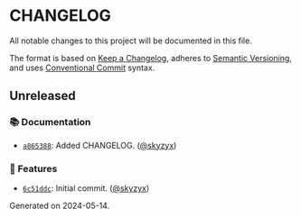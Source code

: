# CHANGELOG

All notable changes to this project will be documented in this file.

The format is based on [Keep a Changelog](https://keepachangelog.com), adheres to [Semantic Versioning](https://semver.org), and uses [Conventional Commit](https://www.conventionalcommits.org) syntax.

## Unreleased

### :books: Documentation

* [`a865388`](https://github.com/northwood-labs/terraform-provider-corefunc/commit/a86538822b297adada6849611a16f886c5ae336b): Added CHANGELOG. ([@skyzyx](https://github.com/skyzyx))

### <!-- 0 -->:rocket: Features

* [`6c51ddc`](https://github.com/northwood-labs/terraform-provider-corefunc/commit/6c51ddcede2bd8103b86508c1f2a043bed9b16d1): Initial commit. ([@skyzyx](https://github.com/skyzyx))

<p>Generated on 2024-05-14.</p>
